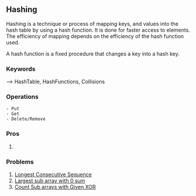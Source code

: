 ## Hashing  
Hashing is a technique or process of mapping keys, and values into the hash table by using a hash function. It is done for faster access to elements. The efficiency of mapping depends on the efficiency of the hash function used.  

A hash function is a fixed procedure that changes a key into a hash key.  

### Keywords
--> HashTable, HashFunctions, Collisions


### Operations
    - Put  
    - Get  
    - Delete/Remove  

### Pros
1. 

### Problems
1. [Longest Consecutive Sequence](https://leetcode.com/problems/longest-consecutive-sequence/description/)  
2. [Largest sub array with 0 sum](https://practice.geeksforgeeks.org/problems/largest-subarray-with-0-sum/1)
3. [Count Sub arrays with Given XOR](https://www.codingninjas.com/codestudio/problems/count-subarrays-with-given-xor_1115652)
